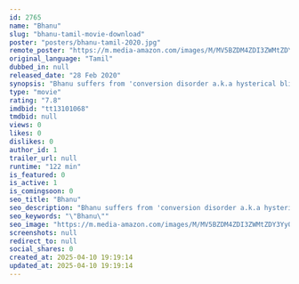 ```yaml
---
id: 2765
name: "Bhanu"
slug: "bhanu-tamil-movie-download"
poster: "posters/bhanu-tamil-2020.jpg"
remote_poster: "https://m.media-amazon.com/images/M/MV5BZDM4ZDI3ZWMtZDY3Yy00MmM4LWEwOWUtMjVjOTgwOWNjYmM5XkEyXkFqcGdeQXVyMjEyMDE4ODk@._V1_SX300.jpg"
original_language: "Tamil"
dubbed_in: null
released_date: "28 Feb 2020"
synopsis: "Bhanu suffers from 'conversion disorder a.k.a hysterical blindness' where she goes temporarily blind under severe stress, in her case triggered upon seeing blood, must fight her enemy who inflicts more bloodshed than she ever imagined."
type: "movie"
rating: "7.8"
imdbid: "tt13101068"
tmdbid: null
views: 0
likes: 0
dislikes: 0
author_id: 1
trailer_url: null
runtime: "122 min"
is_featured: 0
is_active: 1
is_comingsoon: 0
seo_title: "Bhanu"
seo_description: "Bhanu suffers from 'conversion disorder a.k.a hysterical blindness' where she goes temporarily blind under severe stress, in her case triggered upon seeing blood, must fight her enemy who inflicts more bloodshed than she ever imagined."
seo_keywords: "\"Bhanu\""
seo_image: "https://m.media-amazon.com/images/M/MV5BZDM4ZDI3ZWMtZDY3Yy00MmM4LWEwOWUtMjVjOTgwOWNjYmM5XkEyXkFqcGdeQXVyMjEyMDE4ODk@._V1_SX300.jpg"
screenshots: null
redirect_to: null
social_shares: 0
created_at: 2025-04-10 19:19:14
updated_at: 2025-04-10 19:19:14
---
```


